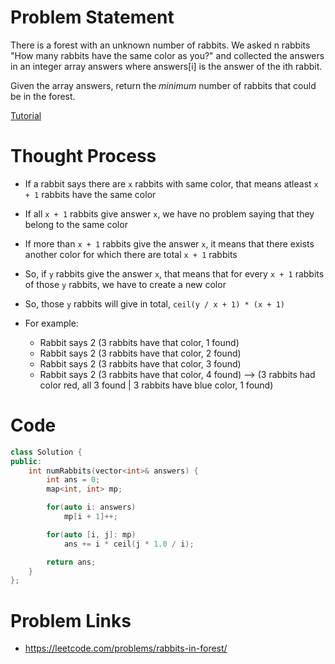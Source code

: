 # Problem Statement
There is a forest with an unknown number of rabbits. We asked n rabbits "How many rabbits have the same color as you?" and collected the answers in an integer array answers where answers[i] is the answer of the ith rabbit.

Given the array answers, return the *minimum* number of rabbits that could be in the forest.

[Tutorial](https://www.youtube.com/watch?v=9mEUIdP4ytw&list=PL-Jc9J83PIiEp9DKNiaQyjuDeg3XSoVMR&index=38)

# Thought Process
- If a rabbit says there are `x` rabbits with same color, that means atleast `x + 1` rabbits have the same color
- If all `x + 1` rabbits give answer `x`, we have no problem saying that they belong to the same color
- If more than `x + 1` rabbits give the answer `x`, it means that there exists another color for which there are total `x + 1` rabbits

- So, if `y` rabbits give the answer `x`, that means that for every `x + 1` rabbits of those `y` rabbits, we have to create a new color
- So, those `y` rabbits will give in total, `ceil(y / x + 1) * (x + 1)`
- For example:
  - Rabbit says 2 (3 rabbits have that color, 1 found)
  - Rabbit says 2 (3 rabbits have that color, 2 found)
  - Rabbit says 2 (3 rabbits have that color, 3 found)
  - Rabbit says 2 (3 rabbits have that color, 4 found) --> (3 rabbits had color red, all 3 found | 3 rabbits have blue color, 1 found)

# Code
```cpp
class Solution {
public:
    int numRabbits(vector<int>& answers) {
        int ans = 0;
        map<int, int> mp;

        for(auto i: answers)
            mp[i + 1]++;

        for(auto [i, j]: mp)
            ans += i * ceil(j * 1.0 / i);

        return ans;
    }
};
```

# Problem Links
- https://leetcode.com/problems/rabbits-in-forest/
